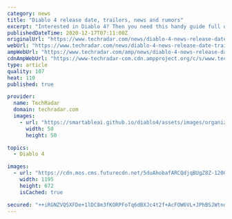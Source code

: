 ```yaml
---
category: news
title: "Diablo 4 release date, trailers, news and rumors"
excerpt: "Interested in Diablo 4? Then you need this handy guide full of everything there is to know about the upcoming game from Blizzard – including what to expect and the Diablo 4 release date.- It’s been ..."
publishedDateTime: 2020-12-17T07:11:00Z
originalUrl: "https://www.techradar.com/news/diablo-4-news-release-date-trailers-rumors"
webUrl: "https://www.techradar.com/news/diablo-4-news-release-date-trailers-rumors"
ampWebUrl: "https://www.techradar.com/amp/news/diablo-4-news-release-date-trailers-rumors"
cdnAmpWebUrl: "https://www-techradar-com.cdn.ampproject.org/c/s/www.techradar.com/amp/news/diablo-4-news-release-date-trailers-rumors"
type: article
quality: 107
heat: 110
published: true

provider:
  name: TechRadar
  domain: techradar.com
  images:
    - url: "https://smartableai.github.io/diablo4/assets/images/organizations/techradar.com-50x50.jpg"
      width: 50
      height: 50

topics:
  - Diablo 4

images:
  - url: "https://cdn.mos.cms.futurecdn.net/5duAhobafARCQdjqBUgZ8Z-1200-80.jpg"
    width: 1195
    height: 672
    isCached: true

secured: "++iRGNZVQSXFDe+1lDC8m3fKORPFoTq6dBXJc4t2f+AcFOW6VL+JPhBSJWtnqeluMfjoRyigx6FU4ITmJVaAaXb8DAj6BpaCbKS7X9bpNHP8xH0eGmXZe19WEcKoNE23AqyqwLEy6FrwoQjXBXCfaEw4Grv++0wxTmnIOpLzWHuPgdLALhwBgDp0DI3v0Br5EVyII0MXyceNXmShOfmayyBcKdFOZHkf7tSwoNsrk/HNz0mkm7oCwzaI5RTmeYhoGTRYYLoIKaSqIQ6Y2dS9aqyugA2TEGYOxQ9TI39xlr/uHoRlIOOFoxvd5ycuCG6/pMsXI7pFq+v2OHjWRhoUIIMvxeI1EgiVzjp4tW8/zvo=;CQ/+u6k7U5N3+ByiOSbN5A=="
---
```


